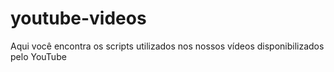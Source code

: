 # youtube-videos
Aqui você encontra os scripts utilizados nos nossos vídeos disponibilizados pelo YouTube
